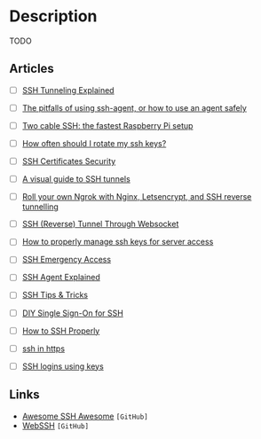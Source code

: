 # Description

TODO


## Articles

- [ ] [SSH Tunneling Explained](https://goteleport.com/blog/ssh-tunneling-explained/)
- [ ] [The pitfalls of using ssh-agent, or how to use an agent safely](https://rabexc.org/posts/pitfalls-of-ssh-agents)
- [ ] [Two cable SSH: the fastest Raspberry Pi setup](https://blog.cyrusroshan.com/post/two-cable-ssh)
- [ ] [How often should I rotate my ssh keys?](https://tailscale.com/blog/rotate-ssh-keys/)
- [ ] [SSH Certificates Security](https://goteleport.com/blog/ssh-certificates)
- [ ] [A visual guide to SSH tunnels](https://robotmoon.com/ssh-tunnels/)
- [ ] [Roll your own Ngrok with Nginx, Letsencrypt, and SSH reverse tunnelling](https://jerrington.me/posts/2019-01-29-self-hosted-ngrok.html)
- [ ] [SSH (Reverse) Tunnel Through Websocket](https://rumpelsepp.org/blog/ssh-through-websocket/)
- [ ] [How to properly manage ssh keys for server access](https://www.paepper.com/blog/posts/how-to-properly-manage-ssh-keys-for-server-access/)
- [ ] [SSH Emergency Access](https://smallstep.com/blog/ssh-emergency-access/)
- [ ] [SSH Agent Explained](https://smallstep.com/blog/ssh-agent-explained/)
- [ ] [SSH Tips & Tricks](https://smallstep.com/blog/ssh-tricks-and-tips/)
- [ ] [DIY Single Sign-On for SSH](https://smallstep.com/blog/diy-single-sign-on-for-ssh/)
- [ ] [How to SSH Properly](https://goteleport.com/blog/how-to-ssh-properly/)
- [ ] [ssh in https](https://flak.tedunangst.com/post/ssh-in-https)
- [ ] [SSH logins using keys](https://alblue.bandlem.com/2005/08/howto-ssh-logins-using-keys.html)


## Links

- [Awesome SSH Awesome](https://github.com/moul/awesome-ssh) `[GitHub]`
- [WebSSH](https://github.com/huashengdun/webssh) `[GitHub]`
